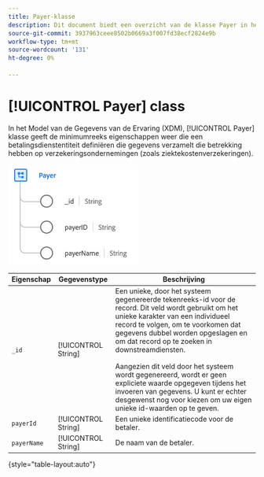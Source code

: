 ```yaml
---
title: Payer-klasse
description: Dit document biedt een overzicht van de klasse Payer in het XDM-model (Experience Data Model).
source-git-commit: 3937963ceee8502b0669a3f007fd38ecf2824e9b
workflow-type: tm+mt
source-wordcount: '131'
ht-degree: 0%

---
```


# [!UICONTROL Payer] class

In het Model van de Gegevens van de Ervaring (XDM), [!UICONTROL Payer] klasse geeft de minimumreeks eigenschappen weer die een betalingsdienstentiteit definiëren die gegevens verzamelt die betrekking hebben op verzekeringsondernemingen (zoals ziektekostenverzekeringen).

![Klassenstructuur](../images/classes/payer.png)

| Eigenschap | Gegevenstype | Beschrijving |
| --- | --- | --- |
| `_id` | [!UICONTROL String] | Een unieke, door het systeem gegenereerde tekenreeks-id voor de record. Dit veld wordt gebruikt om het unieke karakter van een individueel record te volgen, om te voorkomen dat gegevens dubbel worden opgeslagen en om dat record op te zoeken in downstreamdiensten.<br><br>Aangezien dit veld door het systeem wordt gegenereerd, wordt er geen expliciete waarde opgegeven tijdens het invoeren van gegevens. U kunt er echter desgewenst nog voor kiezen om uw eigen unieke id-waarden op te geven. |
| `payerId` | [!UICONTROL String] | Een unieke identificatiecode voor de betaler. |
| `payerName` | [!UICONTROL String] | De naam van de betaler. |

{style=&quot;table-layout:auto&quot;}
